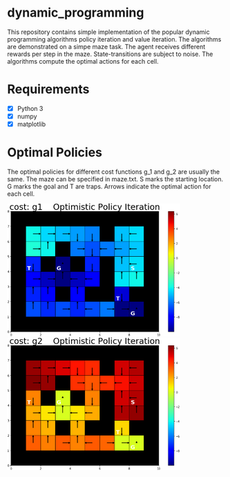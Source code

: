 # dynamic_programming
This repository contains simple implementation of the popular dynamic programming algorithms policy iteration and value iteration. The algorithms are demonstrated on a simpe maze task. The agent receives different rewards per step in the maze. State-transitions are subject to noise. The algorithms compute the optimal actions for each cell.

# Requirements
- [x] Python 3
- [x] numpy
- [x] matplotlib

# Optimal Policies
The optimal policies for different cost functions g_1 and g_2 are usually the same.
The maze can be specified in maze.txt. S marks the starting location. G marks the goal and T are traps. Arrows indicate the optimal action for each cell.


<img src="https://github.com/janek-gross/dynamic_programming/blob/master/plots/cost: g1%20%20%20 Optimistic Policy Iteration.png?raw=true" width="400" />
<img src="https://github.com/janek-gross/dynamic_programming/blob/master/plots/cost: g2%20%20%20 Optimistic Policy Iteration.png?raw=true" width="400" />



